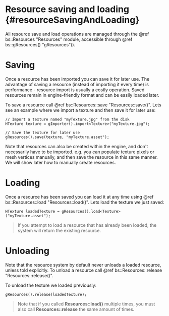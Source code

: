 Resource saving and loading					{#resourceSavingAndLoading}
===============

All resource save and load operations are managed through the @ref bs::Resources "Resources" module, accessible through @ref bs::gResources() "gResources"().

# Saving
Once a resource has been imported you can save it for later use. The advantage of saving a resource (instead of importing it every time) is performance - resource import is usually a costly operation. Saved resources remain in engine-friendly format and can be easily loaded later. 

To save a resource call @ref bs::Resources::save "Resources::save()". Lets see an example where we import a texture and then save it for later use:

~~~~~~~~~~~~~{.cpp}
// Import a texture named "myTexture.jpg" from the disk
HTexture texture = gImporter().import<Texture>("myTexture.jpg");

// Save the texture for later use
gResources().save(texture, "myTexture.asset");
~~~~~~~~~~~~~

Note that resources can also be created within the engine, and don't necessarily have to be imported. e.g. you can populate texture pixels or mesh vertices manually, and then save the resource in this same manner. We will show later how to manually create resources.

# Loading
Once a resource has been saved you can load it at any time using @ref bs::Resources::load "Resources::load()". Lets load the texture we just saved:

~~~~~~~~~~~~~{.cpp}
HTexture loadedTexture = gResources().load<Texture>("myTexture.asset");
~~~~~~~~~~~~~

> If you attempt to load a resource that has already been loaded, the system will return the existing resource.

# Unloading
Note that the resource system by default never unloads a loaded resource, unless told explicitly. To unload a resource call @ref bs::Resources::release "Resources::release()".

To unload the texture we loaded previously:
~~~~~~~~~~~~~{.cpp}
gResources().release(loadedTexture);
~~~~~~~~~~~~~

> Note that if you called **Resources::load()** multiple times, you must also call **Resources::release** the same amount of times.